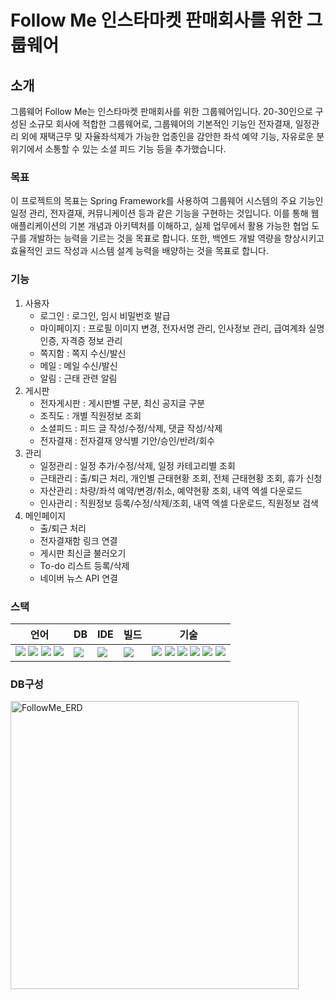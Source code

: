 # Follow Me 인스타마켓 판매회사를 위한 그룹웨어

## 소개
그룹웨어 Follow Me는 인스타마켓 판매회사를 위한 그룹웨어입니다.
20-30인으로 구성된 소규모 회사에 적합한 그룹웨어로, 그룹웨어의 기본적인 기능인 전자결재, 일정관리 외에
재택근무 및 자율좌석제가 가능한 업종인을 감안한 좌석 예약 기능, 
자유로운 분위기에서 소통할 수 있는 소셜 피드 기능 등을 추가했습니다. 

### 목표
이 프로젝트의 목표는 Spring Framework를 사용하여 그룹웨어 시스템의 주요 기능인 일정 관리, 전자결재, 커뮤니케이션 등과 같은 기능을 구현하는 것입니다. 이를 통해 웹 애플리케이션의 기본 개념과 아키텍처를 이해하고, 실제 업무에서 활용 가능한 협업 도구를 개발하는 능력을 기르는 것을 목표로 합니다. 또한, 백엔드 개발 역량을 향상시키고 효율적인 코드 작성과 시스템 설계 능력을 배양하는 것을 목표로 합니다.

### 기능
1. 사용자
   - 로그인 : 로그인, 임시 비밀번호 발급
   - 마이페이지 : 프로필 이미지 변경, 전자서명 관리, 인사정보 관리, 급여계좌 실명인증, 자격증 정보 관리
   - 쪽지함 : 쪽지 수신/발신
   - 메일 : 메일 수신/발신
   - 알림 : 근태 관련 알림
2. 게시판
   - 전자게시판 : 게시판별 구분, 최신 공지글 구분
   - 조직도 : 개별 직원정보 조회
   - 소셜피드 : 피드 글 작성/수정/삭제, 댓글 작성/삭제
   - 전자결재 : 전자결재 양식별 기안/승인/반려/회수
3. 관리
   - 일정관리 : 일정 추가/수정/삭제, 일정 카테고리별 조회
   - 근태관리 : 출/퇴근 처리, 개인별 근태현황 조회, 전체 근태현황 조회, 휴가 신청
   - 자산관리 : 차량/좌석 예약/변경/취소, 예약현황 조회, 내역 엑셀 다운로드
   - 인사관리 : 직원정보 등록/수정/삭제/조회, 내역 엑셀 다운로드, 직원정보 검색
4. 메인페이지
   - 출/퇴근 처리
   - 전자결재함 링크 연결
   - 게시판 최신글 불러오기
   - To-do 리스트 등록/삭제
   - 네이버 뉴스 API 연결

   
### 스택
| 언어 | DB | IDE | 빌드 | 기술 |
| --- | --- | --- | --- | --- |
|<img src="https://img.shields.io/badge/java-%23ED8B00.svg?style=flat-square&logo=openjdk&logoColor=white">&nbsp;<img src="https://img.shields.io/badge/html5-%23E34F26.svg?style=flat-square&logo=html5&logoColor=white">&nbsp;<img src="https://img.shields.io/badge/css3-%231572B6.svg?style=flat-square&logo=css3&logoColor=white">&nbsp;<img src="https://img.shields.io/badge/javascript-%23323330.svg?style=flat-square&logo=javascript&logoColor=%23F7DF1E">|<img src="https://img.shields.io/badge/Oracle-F80000?style=flat-square&logo=oracle&logoColor=white">|<img src="https://img.shields.io/badge/Visual%20Studio%20Code-0078d7.svg?style=flat-square&logo=visual-studio-code&logoColor=white">|<img src="https://img.shields.io/badge/Apache%20Maven-C71A36?style=flat-square&logo=Apache%20Maven&logoColor=white">|<img src="https://img.shields.io/badge/spring-%236DB33F.svg?style=flat-square&logo=spring&logoColor=white">&nbsp;<img src="https://img.shields.io/badge/Mybatis-181717.svg?style=flat-square&logo=Mybatis&logoColor=white">&nbsp;<img src="https://img.shields.io/badge/jquery-%230769AD.svg?style=flat-square&logo=jquery&logoColor=white">&nbsp;<img src="https://img.shields.io/badge/bootstrap-%238511FA.svg?style=flat-square&logo=bootstrap&logoColor=white">&nbsp;<img src="https://img.shields.io/badge/JSP-3776AB.svg?style=flat-square&logo=JSP&logoColor=white">&nbsp;<img src="https://img.shields.io/badge/JSON-3776AB.svg?style=flat-square&logo=JSON&logoColor=white">|



### DB구성
<img width="461" alt="FollowMe_ERD" src="https://github.com/Lee-Da-Ye/FollowMeProject/assets/148595981/e2b0fbfc-5fb6-4bd9-9056-62629cd42be9">
